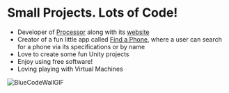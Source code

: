 # Small Projects. Lots of Code!

- Developer of [Processor](https://github.com/Glitched519/Processor) along with its [website](https://processorbot.xyz)
- Creator of a fun little app called [Find a Phone](https://github.com/Glitched519/Find_a_Phone), where a user can search for a phone via its specifications or by name
- Love to create some fun Unity projects
- Enjoy using free software!
- Loving playing with Virtual Machines

![BlueCodeWallGIF](https://user-images.githubusercontent.com/33491861/126886346-9fd16564-22bc-4f65-b381-979176b8911d.gif)

